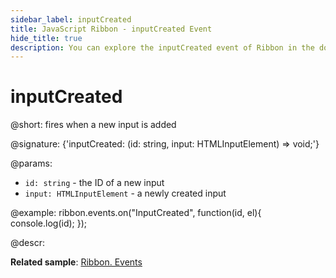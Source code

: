 ```yaml
---
sidebar_label: inputCreated
title: JavaScript Ribbon - inputCreated Event 
hide_title: true
description: You can explore the inputCreated event of Ribbon in the documentation of the DHTMLX JavaScript UI library. Browse developer guides and API reference, try out code examples and live demos, and download a free 30-day evaluation version of DHTMLX Suite 7.
---
```

 
# inputCreated

@short: fires when a new input is added

@signature: {'inputCreated: (id: string, input: HTMLInputElement) => void;'}

@params:
- `id: string` - the ID of a new input
- `input: HTMLInputElement` - a newly created input

@example:
ribbon.events.on("InputCreated", function(id, el){
    console.log(id);
});

@descr:

**Related sample**: [Ribbon. Events](https://snippet.dhtmlx.com/i7cfddkl)

[comment]: # (@related: ribbon/handling_events.md)
